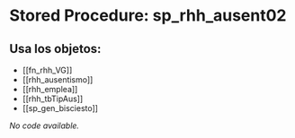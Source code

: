 # Stored Procedure: sp_rhh_ausent02

## Usa los objetos:
- [[fn_rhh_VG]]
- [[rhh_ausentismo]]
- [[rhh_emplea]]
- [[rhh_tbTipAus]]
- [[sp_gen_bisciesto]]

*No code available.*
